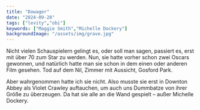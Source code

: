```yaml
---
title: "Dowager"
date: "2024-09-28"
tags: ["levity","obi"]
keywords: ["Maggie Smith","Michelle Dockery"]
backgroundImage: "/assets/img/grave.jpg"
---
```

Nicht vielen Schauspielern gelingt es, oder soll man sagen, passiert es, erst mit über 70 zum Star zu werden. Nun, sie hatte vorher schon zwei Oscars gewonnen, und natürlich hatte man sie schon in dem einen oder anderen Film gesehen. Tod auf dem Nil, Zimmer mit Aussicht, Gosford Park.

Aber wahrgenommen hatte ich sie nicht. Also musste sie erst in Downton Abbey als Violet Crawley auftauchen, um auch uns Dummbatze von ihrer Größe zu überzeugen. Da hat sie alle an die Wand gespielt – außer Michelle Dockery.